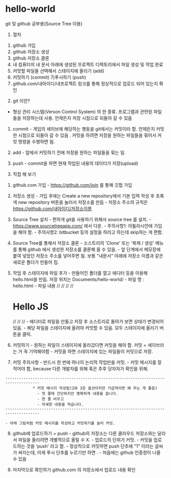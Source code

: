 # hello-world
git 및 github 공부용(Source Tree 이용)

1. 절차
  1) github 가입
  2) github 저장소 생성
  3) github 저장소 클론
  4) 내 컴퓨터의 내 문서 아래에 생성된 프로젝트 디렉토리에서 파일 생성 및 작업 완료
  5) 커밋할 파일들 선택해서 스테이지에 올리기 (add)
  6) 커밋하기 (commit)
  7)푸시하기 (push)
  8) github.com/내아이디/내프로젝트 링크를 통해 정상적으로 업로드 되어 있는지 확인

2. git 이란?
  - 형상 관리 시스템(Verson Control System) 의 한 종류. 프로그램과 관련된 파일들을 저장하는데 사용. 
    언제든지 저장 시점으로 되돌아 갈 수 있음 

  1) commit
    - 게임의 세이브에 해당하는 행동을 git에서는 커밋이라 함. 언제든지 커밋한 시점으로 되돌아 갈 수 있음 . 
      커밋을 하려면 저장을 원하는 파일들을 묶어서 커밋 명령을 수행하면 됨.

  2) add
    - 앞에서 커밋하기 전에 저장을 원하는 파일들을 묶는 일.

  3) push
    - commit을 하면 현재 작업된 내용의 데이터가 저장(upload)
  
3. 직접 해 보기
  1) github.com 가입
    - https://github.com/join 를 통해 깃헙 가입
  
  2) 저장소 생성
    - 가입 후에는 Create a new repository에서 기본 입력 작성 후 초록색 new repository 버튼을 눌러서 저장소를 만듬
    - 저장소 주소의 규칙은 https://github.com/내아이디/저장소이름
  
  3) Source Tree 설치
    - 편하게 git을 사용하기 위해서 source tree 를 설치. 
    - https://www.sourcetreeapp.com/ 에서 다운.
    - 주의사항1: 아틀라시안에 가입을 해야 함.
    - 주의사항2: bitbucket 등의 설정을 하라고 하는데 skip하는 게 편함.

  4) Source Tree를 통해서 저장소 클론
    - 소스트리의 'Clone' 또는 '복제 / 생성' 메뉴를 통해 github 에서 생성한 저장소를 클론해 올 수 있음. 
    - 앞 단계에서 메모장에 붙여 넣었던 저장소 주소를 넣어주면 됨. 보통 "내문서" 아래에 저장소 이름과 같은 새로운 폴더가 만들어 짐.

  5) 작업 후 스테이지에 파일 추가
    - 만들어진 폴더를 열고 에디터 등을 이용해 hello.html을 만듬. 저장 위치는 Documents/hello-world/
    - 파일 명 : hello.html
    - 파일 내용 
  //              <!DOCTYPE html>
  //              <html>
  //              <body>
  //              <h1>Hello JS</h1>
  //              <script>
  //              console.log("Hello world!");
  //              </script>
  //              </body>
  //              </html>
    - 에디터로 파일을 만들고 저장 후 소스트리로 돌아가 보면 상태가 변경되어 있음.
    - 해당 파일을 스테이지에 올려야 커밋할 수 있음. 모두 스테이지에 올리기 버튼을 클릭.

  6) 커밋하기
    - 원하는 파일이 스테이지에 올라갔다면 커밋을 해야 함. 커밋 = 세이브라는 거 꼭 기억해야함
    - 커밋을 하면 스테이지에 있는 파일들이 커밋으로 저장.
  
  7) 커밋 주의사항
    - 반드시 한 번에 하나의 논리적 작업만을 커밋.
    - 커밋 메시지를 잘 적어야 함, because 다른 개발자를 위해 혹은 추후 당자자가 확인을 위해.
    
    -------------------------------------------------------------------------------------
                * 커밋 메시지 작성법(2와 3은 옵션이지만 가급적이면 해 주는 게 좋음)
                  - 첫 줄에 간단하지만 명확하게 내용을 씁니다.
                  - 한 줄 비우고
                  - 자세한 내용을 적습니다.                          
    -------------------------------------------------------------------------------------
    
    - 아래 그림처럼 커밋 메시지를 작성하고 커밋하기를 눌러 커밋.
    
  8) github에 업로드하기 = push
    - github의 저장소는 다른 클라우드 저장소와는 달라서 파일을 올리려면 개별적으로 올릴 수 X. 
    - 업로드의 단위가 커밋. 
    - 커밋을 업로드하는 것을 'push' 라고 함. 
    - 정상적으로 커밋하면 push 단추에 "1" 이라는 글씨가 써지는데, 이제 푸시 단추를 누르기만 하면 . 
    - 처음에는 github 인증창이 나올 수 있음
  
  9) 마지막으로 확인하기
    github.com 의 저장소에서 업로드 내용 확인
